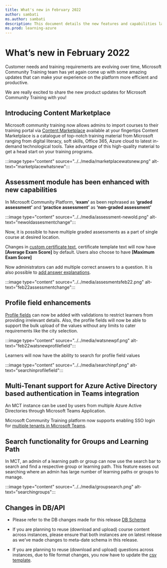 ```yaml
---
title: What's new in February 2022
author: sambati
ms.author: sambati
description: This document details the new features and capabilities launched on the Microsoft Community Training platform in February 2022. 
ms.prod: learning-azure
---
```


# What’s new in February 2022

Customer needs and training requirements are evolving over time, Microsoft Community Training team has yet again come up with some amazing updates that can make your experience on the platform more efficient and productive.

We are really excited to share the new product updates for Microsoft Community Training with you!

## Introducing Content Marketplace

Microsoft community training now allows  admins to import courses to their training portal via [Content Marketplace](../../content-management/create-content/create-course-category/create-a-new-course.md#option-2---add-course-via-content-marketplace) available at your fingertips Content Marketplace is a catalogue of top-notch training material from Microsoft ranging from digital literacy, soft skills, Office 365, Azure cloud to latest in-demand technological tools. Take advantage of this high-quality material to get a head start on your training programs.

:::image type="content" source="../../media/marketplacewatsnew.png" alt-text="marketplacewhatsnew":::

## Assessment module has been enhanced with new capabilities

In Microsoft Community Platform, **‘exam’** as been rephrased as **‘graded assessment’** and **‘practice assessment’** as **‘non-graded assessment’**

:::image type="content" source="../../media/assessment-newold.png" alt-text="newoldassesmentchange":::

Now, it is possible to have multiple graded assessments as a part of single course at desired location.

Changes in [custom certificate text](../../settings/customize-the-certificate-template.md#standard-placeholders), certificate template text will now have **[Average Exam Score]** by default. Users also choose to have **[Maximum Exam Score]**

Now administrators can add multiple correct answers to a question. It is also possible to [add answer explanations](../../content-management/create-content/create-course-category/add-assessments-to-a-course.md#add-non-graded-and-graded-assessments-to-a-course).

:::image type="content" source="../../media/assesmentsfeb22.png" alt-text="feb22assessmentchange":::

## Profile field enhancements

[Profile fields](../../settings/add-additional-profile-fields-for-user-information.md#steps-to-create-additional-profile-fields) can now be added with validations to restrict learners from providing irrelevant details. Also, the profile fields will now be able to support the bulk upload of the values without any limits to cater requirements like the city selection.

:::image type="content" source="../../media/watsnewpf.png" alt-text="feb22watsnewprofilefield":::

Learners will now have the ability to search for profile field values

:::image type="content" source="../../media/searchinpf.png" alt-text="searchinprofilefield":::

## Multi-Tenant support for Azure Active Directory based authentication in Teams integration

An MCT instance can be used by users from multiple Azure Active Directories through Microsoft Teams Application.

Microsoft Community Training platform now supports enabling SSO login for [multiple tenants in Microsoft Teams](../../infrastructure-management/install-your-platform-instance/create-teams-app-for-your-training-portal.md#multi-tenant-support-for-azure-active-directory-based-authentication-in-teams).

## Search functionality for Groups and Learning Path

In MCT, an admin of a learning path or group can now use the search bar to search and find a respective group or learning path. This feature eases out searching where an admin has large number of learning paths or groups to manage.

:::image type="content" source="../../media/groupsearch.png" alt-text="searchingroups":::

## Changes in DB/API

* Please refer to the DB changes made for this release [DB Schema](https://github.com/MicrosoftDocs/microsoft-community-training/files/7889844/MCT_DB_Schema_Jan2022.pdf)
* If you are planning to reuse (download and upload) course content across instances, please ensure that both instances are on latest release as we've made changes to meta-date schema in this release.

* If you are planning to reuse (download and upload) questions across instances, due to file format changes, you now have to update the [csv template](https://github.com/MicrosoftDocs/microsoft-community-training/files/8015610/Sample.CSV.-.Quiz.csv).
